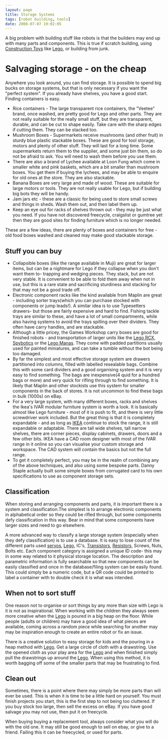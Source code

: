 ```yaml
---
layout: page
title: Storage Systems
tags: [robot building, tools]
date: 2008-07-07 19:02:05
---
```

A big problem with building stuff like robots is that the builders may end up with many parts and components. This is true if scratch building, using [Construction Toys](/wiki/construction_toy.html "Construction Toy") like [Lego](/wiki/lego.html "The best known construction toy"), or building from junk.

# Salvaging storage - on the cheap

Anywhere you look around, you can find storage. It is possible to spend big bucks on storage systems, but that is only necessary if you want the "perfect system". If you already have shelves, you have a good start. Finding containers is easy.

- Rice containers - The large transparent rice containers, the "Veetee" brand, once washed, are pretty good for Lego and other parts. They are not really suitable for the really small stuff, but they are transparent, durable, and can be cut to shape easily. Take care with the sharp edges if cutting them. They can be stacked too.
- Mushroom Boxes - Supermarkets receive mushrooms (and other fruit) in sturdy blue plastic stackable boxes. These are good for tool storage, motors and plenty of other stuff. They will last for a long time. Some supermarkets return them to the supplier, and some just bin them, so do not be afraid to ask. You will need to wash them before you use them.
- There are also a brand of Lychee available at Loon Fung which come in smaller white and pink baskets, which are a bit smaller than mushroom boxes. You get them if buying the lychees, and may be able to enquire for old ones at the store. They are also stackable.
- Banana Boxes are very large and made of wood. These are suitable for large motors or tools. They are not really usable for Lego, but if building big bots they will be handy.
- Jam jars etc - these are a classic for being used to store small screws and things in sheds. Wash them out, and then label them up.
- Keep an eye out for racks of shelves thrown out - they may be just what you need. If you have not discovered freecycle, craigslist or gumtree yet then they are good sites for finding furniture which is no longer needed.

These are a few ideas, there are plenty of boxes and containers for free - old food boxes washed and cleaned may make good stackable storage.

## Stuff you can buy

- Collapsible boxes (like the range available in Muji) are great for larger items, but can be a nightmare for Lego if they collapse when you don't want them to- trapping and wedging pieces. They stack, but are not very stable. It is convenient to be able to fold them away when not in use, but this is a rare state and sacrificing sturdiness and stacking for that may not be a good trade off.
- Electronic component racks like the kind available from Maplin are great - including sorter trays(which you can purchase stocked with components or jump leads!). A similar idea is to use Typesetters drawers- but those are fairly expensive and hard to find. Fishing tackle trays are similar to these, and have a lot of small compartments, while also having systems to avoid the trays spilling over their dividers. They often have carry handles, and are stackable.
- Although a little pricey, the Games Workshop carry boxes are good for finished robots - and transportation of larger units like the [Lego RCX](/wiki/rcx.html "The Lego RCX"), [Spybotics](/wiki/spybotics.html "Lego Programmable robot kits") or the [Lego Manas](/wiki/lego_manas.html "Remote control Lego robot-like kits"). They come with padded partitions usually used for painted miniatures, and can take a tumble without the bot being too damaged.
- By far the simplest and most effective storage system are drawers partitioned into columns, filled with labelled resealable bags. Combine this with some card dividers and a good organising system and it is very easy to find something. The bags are inexpensive(4 quid for a hundred bags or more) and very quick for rifling through to find something. It is likely that Maplin and other stockists use this system for smaller components in the back of stores. It is not uncommon to find these bags in bulk (1000s) on eBay.
- For a very large system, with many different boxes, racks and shelves the Ikea's IVAR modular furniture system is worth a look. It is basically almost like Lego furniture - most of it is push to fit, and there is very little screwdriver work included. But the great thing is that it is completely expandable - and as long as [IKEA](http://ikea.com/) continue to stock the range, it is still expandable or adaptable. There are tall wide shelves, tall narrow shelves, there are corner pieces, display cabinets, drawers, doors and a few other bits. IKEA have a CAD room designer with most of the IVAR range in it online so you can visualise your custom storage and workspace. The CAD system will contain the basics but not the full range.
- To get it completely perfect, you may be in the realm of combining any of the above techniques, and also using some bespoke parts. Danny Staple actually built some simple boxes from corrugated card to his own specifications to use as component storage sets.

## Classification

When storing and arranging components and parts, it is important there is a system and classification.The simplest is to arrange electronic components in alphabetical order so they could be rifled through, but some components defy classification in this way. Bear in mind that some components have larger sizes and need to go elsewhere.

A more advanced way to classify a large storage system (especially when they defy classification) is to use a database. It is easy to lose count of the different parts used [servos](/wiki/servo_motor.html "A motor with built in positioning control - easily interfaced with digital systems"), [Lego](/wiki/lego.html "The best known construction toy"), IC's, [Transistors](/wiki/transistor.html "Transistor"), [Resistors](/wiki/resistor.html "Resistor"), Screws, Nuts, Bolts etc. Each component category is assigned a unique ID code- this may in some way related to it physical storage location. The description and parametric information is fully searchable so that new components can be easily classified and once in the database/filing system can be easily found. This could simply be a numeric code, but a QR code could be printed to label a container with to double check it is what was intended.

## When not to sort stuff

One reason not to organise or sort things by any more than size with Lego is it is not as inspirational. When working with the children they always seem more creative when the [Lego](/wiki/lego.html "The best known construction toy") is poured in a big heap on the floor. While people (adults or children) may have a good idea of what pieces are available, coming across a random piece while searching for another may may be inspiration enough to create an entire robot or fix an issue.

There is a creative solution to easy storage for kids and the pouring in a heap method with [Lego](/wiki/lego.html "The best known construction toy"). Get a large circle of cloth with a drawstring. Use the opened cloth as your play area for the [Lego](/wiki/lego.html "The best known construction toy") and when finished simply pull the drawstrings up around the [Lego](/wiki/lego.html "The best known construction toy"). When using this method, it is worth bagging off some of the smaller parts that may be frustrating to find.

## Clean out

Sometimes, there is a point where there may simply be more parts than will ever be used. This is when it is time to be a little hard on yourself. You must finish projects you start, this is the first step to not being too cluttered. If you buy stock too large, then sell the excess on eBay. If you have good salvage you may not use, then put it on freecycle.

When buying buying a replacement tool, always consider what you will do with the old one. It may still be good enough to sell on ebay, or give to a friend. Failing this it can be freecycled, or used for parts.
